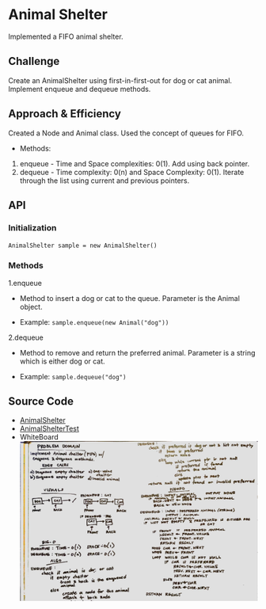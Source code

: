 # Animal Shelter
Implemented a FIFO animal shelter.

## Challenge
Create an AnimalShelter using first-in-first-out for dog or cat animal. Implement enqueue and dequeue methods.
## Approach & Efficiency
Created a Node and Animal class. Used the concept of queues for FIFO. 
* Methods:

1. enqueue - Time and Space complexities: 0(1). Add using back pointer.
2. dequeue - Time complexity: 0(n) and Space Complexity: 0(1). Iterate through the list using current and previous pointers.

## API
### Initialization
`AnimalShelter sample = new AnimalShelter()`
### Methods

1.enqueue
* Method to insert a dog or cat to the queue. Parameter is the Animal object.

* Example: `sample.enqueue(new Animal("dog"))`

2.dequeue
* Method to remove and return the preferred animal. Parameter is a string which is either dog or cat.

* Example: `sample.dequeue("dog")`

## Source Code
* [AnimalShelter](./src/main/java/fifoAnimalShelter/AnimalShelter.java)
* [AnimalShelterTest](./src/test/java/fifoAnimalShelter/AnimalShelterTest.java)
* WhiteBoard
![alt fifo_animal_shelter ](../../challenges-401/assets/fifo_animal_shelter.jpg)